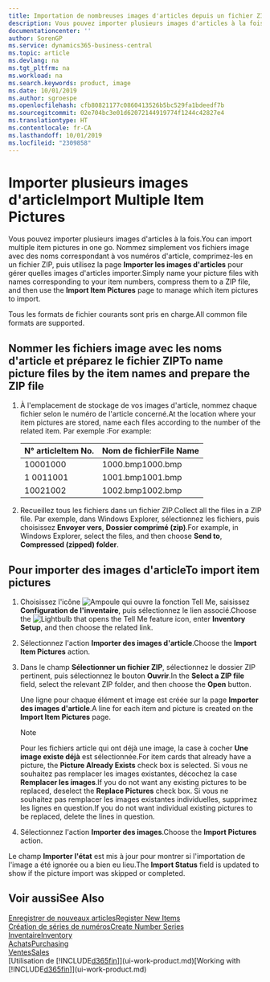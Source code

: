 ```yaml
---
title: Importation de nombreuses images d'articles depuis un fichier ZIP| Microsoft Docs
description: Vous pouvez importer plusieurs images d'articles à la fois. Nommez simplement vos fichiers image avec des noms correspondant à vos numéros d'article, comprimez-les en un fichier zip, puis utilisez la page Importer les images d'articles pour gérer quelles images d'articles importer.
documentationcenter: ''
author: SorenGP
ms.service: dynamics365-business-central
ms.topic: article
ms.devlang: na
ms.tgt_pltfrm: na
ms.workload: na
ms.search.keywords: product, image
ms.date: 10/01/2019
ms.author: sgroespe
ms.openlocfilehash: cfb80821177c0860413526b5bc529fa1bdeedf7b
ms.sourcegitcommit: 02e704bc3e01d62072144919774f1244c42827e4
ms.translationtype: HT
ms.contentlocale: fr-CA
ms.lasthandoff: 10/01/2019
ms.locfileid: "2309858"
---
```

# <a name="import-multiple-item-pictures"></a><span data-ttu-id="7aab2-104">Importer plusieurs images d'article</span><span class="sxs-lookup"><span data-stu-id="7aab2-104">Import Multiple Item Pictures</span></span>
<span data-ttu-id="7aab2-105">Vous pouvez importer plusieurs images d'articles à la fois.</span><span class="sxs-lookup"><span data-stu-id="7aab2-105">You can import multiple item pictures in one go.</span></span> <span data-ttu-id="7aab2-106">Nommez simplement vos fichiers image avec des noms correspondant à vos numéros d'article, comprimez-les en un fichier ZIP, puis utilisez la page **Importer les images d'articles** pour gérer quelles images d'articles importer.</span><span class="sxs-lookup"><span data-stu-id="7aab2-106">Simply name your picture files with names corresponding to your item numbers, compress them to a ZIP file, and then use the **Import Item Pictures** page to manage which item pictures to import.</span></span>

<span data-ttu-id="7aab2-107">Tous les formats de fichier courants sont pris en charge.</span><span class="sxs-lookup"><span data-stu-id="7aab2-107">All common file formats are supported.</span></span>

## <a name="to-name-picture-files-by-the-item-names-and-prepare-the-zip-file"></a><span data-ttu-id="7aab2-108">Nommer les fichiers image avec les noms d'article et préparez le fichier ZIP</span><span class="sxs-lookup"><span data-stu-id="7aab2-108">To name picture files by the item names and prepare the ZIP file</span></span>
1. <span data-ttu-id="7aab2-109">À l'emplacement de stockage de vos images d'article, nommez chaque fichier selon le numéro de l'article concerné.</span><span class="sxs-lookup"><span data-stu-id="7aab2-109">At the location where your item pictures are stored, name each files according to the number of the related item.</span></span> <span data-ttu-id="7aab2-110">Par exemple :</span><span class="sxs-lookup"><span data-stu-id="7aab2-110">For example:</span></span>

    |<span data-ttu-id="7aab2-111">N° article</span><span class="sxs-lookup"><span data-stu-id="7aab2-111">Item No.</span></span>|<span data-ttu-id="7aab2-112">Nom de fichier</span><span class="sxs-lookup"><span data-stu-id="7aab2-112">File Name</span></span>|
    |-|-|
    |<span data-ttu-id="7aab2-113">1000</span><span class="sxs-lookup"><span data-stu-id="7aab2-113">1000</span></span>|<span data-ttu-id="7aab2-114">1000.bmp</span><span class="sxs-lookup"><span data-stu-id="7aab2-114">1000.bmp</span></span>|
    |<span data-ttu-id="7aab2-115">1 001</span><span class="sxs-lookup"><span data-stu-id="7aab2-115">1001</span></span>|<span data-ttu-id="7aab2-116">1001.bmp</span><span class="sxs-lookup"><span data-stu-id="7aab2-116">1001.bmp</span></span>|
    |<span data-ttu-id="7aab2-117">1002</span><span class="sxs-lookup"><span data-stu-id="7aab2-117">1002</span></span>|<span data-ttu-id="7aab2-118">1002.bmp</span><span class="sxs-lookup"><span data-stu-id="7aab2-118">1002.bmp</span></span>|

2. <span data-ttu-id="7aab2-119">Recueillez tous les fichiers dans un fichier ZIP.</span><span class="sxs-lookup"><span data-stu-id="7aab2-119">Collect all the files in a ZIP file.</span></span> <span data-ttu-id="7aab2-120">Par exemple, dans Windows Explorer, sélectionnez les fichiers, puis choisissez **Envoyer vers**, **Dossier comprimé (zip)**.</span><span class="sxs-lookup"><span data-stu-id="7aab2-120">For example, in Windows Explorer, select the files, and then choose **Send to**, **Compressed (zipped) folder**.</span></span>     

## <a name="to-import-item-pictures"></a><span data-ttu-id="7aab2-121">Pour importer des images d'article</span><span class="sxs-lookup"><span data-stu-id="7aab2-121">To import item pictures</span></span>
1. <span data-ttu-id="7aab2-122">Choisissez l'icône ![Ampoule qui ouvre la fonction Tell Me](media/ui-search/search_small.png "Dites-moi ce que vous voulez faire"), saisissez **Configuration de l'inventaire**, puis sélectionnez le lien associé.</span><span class="sxs-lookup"><span data-stu-id="7aab2-122">Choose the ![Lightbulb that opens the Tell Me feature](media/ui-search/search_small.png "Tell me what you want to do") icon, enter **Inventory Setup**, and then choose the related link.</span></span>
2. <span data-ttu-id="7aab2-123">Sélectionnez l'action **Importer des images d'article**.</span><span class="sxs-lookup"><span data-stu-id="7aab2-123">Choose the **Import Item Pictures** action.</span></span>
3. <span data-ttu-id="7aab2-124">Dans le champ **Sélectionner un fichier ZIP**, sélectionnez le dossier ZIP pertinent, puis sélectionnez le bouton **Ouvrir**.</span><span class="sxs-lookup"><span data-stu-id="7aab2-124">In the **Select a ZIP file** field, select the relevant ZIP folder, and then choose the **Open** button.</span></span>

    <span data-ttu-id="7aab2-125">Une ligne pour chaque élément et image est créée sur la page **Importer des images d'article**.</span><span class="sxs-lookup"><span data-stu-id="7aab2-125">A line for each item and picture is created on the **Import Item Pictures** page.</span></span>

    > [!NOTE]
    > <span data-ttu-id="7aab2-126">Pour les fichiers article qui ont déjà une image, la case à cocher **Une image existe déjà** est sélectionnée.</span><span class="sxs-lookup"><span data-stu-id="7aab2-126">For item cards that already have a picture, the **Picture Already Exists** check box is selected.</span></span> <span data-ttu-id="7aab2-127">Si vous ne souhaitez pas remplacer les images existantes, décochez la case **Remplacer les images**.</span><span class="sxs-lookup"><span data-stu-id="7aab2-127">If you do not want any existing pictures to be replaced, deselect the **Replace Pictures** check box.</span></span> <span data-ttu-id="7aab2-128">Si vous ne souhaitez pas remplacer les images existantes individuelles, supprimez les lignes en question.</span><span class="sxs-lookup"><span data-stu-id="7aab2-128">If you do not want individual existing pictures to be replaced, delete the lines in question.</span></span>

3. <span data-ttu-id="7aab2-129">Sélectionnez l'action **Importer des images**.</span><span class="sxs-lookup"><span data-stu-id="7aab2-129">Choose the **Import Pictures** action.</span></span>

<span data-ttu-id="7aab2-130">Le champ **Importer l'état** est mis à jour pour montrer si l'importation de l'image a été ignorée ou a bien eu lieu.</span><span class="sxs-lookup"><span data-stu-id="7aab2-130">The **Import Status** field is updated to show if the picture import was skipped or completed.</span></span>       

## <a name="see-also"></a><span data-ttu-id="7aab2-131">Voir aussi</span><span class="sxs-lookup"><span data-stu-id="7aab2-131">See Also</span></span>
[<span data-ttu-id="7aab2-132">Enregistrer de nouveaux articles</span><span class="sxs-lookup"><span data-stu-id="7aab2-132">Register New Items</span></span>](inventory-how-register-new-items.md)  
[<span data-ttu-id="7aab2-133">Création de séries de numéros</span><span class="sxs-lookup"><span data-stu-id="7aab2-133">Create Number Series</span></span>](ui-create-number-series.md)  
[<span data-ttu-id="7aab2-134">Inventaire</span><span class="sxs-lookup"><span data-stu-id="7aab2-134">Inventory</span></span>](inventory-manage-inventory.md)  
[<span data-ttu-id="7aab2-135">Achats</span><span class="sxs-lookup"><span data-stu-id="7aab2-135">Purchasing</span></span>](purchasing-manage-purchasing.md)  
[<span data-ttu-id="7aab2-136">Ventes</span><span class="sxs-lookup"><span data-stu-id="7aab2-136">Sales</span></span>](sales-manage-sales.md)  
<span data-ttu-id="7aab2-137">[Utilisation de [!INCLUDE[d365fin](includes/d365fin_md.md)]](ui-work-product.md)</span><span class="sxs-lookup"><span data-stu-id="7aab2-137">[Working with [!INCLUDE[d365fin](includes/d365fin_md.md)]](ui-work-product.md)</span></span>
